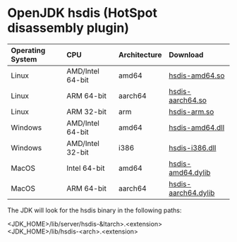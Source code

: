 # OpenJDK hsdis (HotSpot disassembly plugin)

|Operating System |CPU              |Architecture     |Download         |
|:----------------|:----------------|:----------------|:----------------|
|Linux            |AMD/Intel 64-bit |amd64            |[hsdis-amd64.so](https://raw.githubusercontent.com/thomson470/openjdk-hsdis/refs/heads/main/hsdis-amd64.so)|
|Linux            |ARM 64-bit       |aarch64          |[hsdis-aarch64.so](https://raw.githubusercontent.com/thomson470/openjdk-hsdis/refs/heads/main/hsdis-aarch64.so)|
|Linux            |ARM 32-bit       |arm              |[hsdis-arm.so](https://raw.githubusercontent.com/thomson470/openjdk-hsdis/refs/heads/main/hsdis-arm.so)|
|Windows          |AMD/Intel 64-bit |amd64            |[hsdis-amd64.dll](https://raw.githubusercontent.com/thomson470/openjdk-hsdis/refs/heads/main/hsdis-amd64.dll)  |
|Windows          |AMD/Intel 32-bit |i386             |[hsdis-i386.dll](https://raw.githubusercontent.com/thomson470/openjdk-hsdis/refs/heads/main/hsdis-i386.dll)   |
|MacOS            |Intel 64-bit     |amd64            |[hsdis-amd64.dylib](https://raw.githubusercontent.com/thomson470/openjdk-hsdis/refs/heads/main/hsdis-amd64.dylib)|
|MacOS            |ARM 64-bit       |aarch64          |[hsdis-aarch64.dylib](https://raw.githubusercontent.com/thomson470/openjdk-hsdis/refs/heads/main/hsdis-aarch64.dylib) |

The JDK will look for the hsdis binary in the following paths:

&lt;JDK_HOME&gt;/lib/server/hsdis-&ltarch&gt;.&lt;extension&gt;
&lt;JDK_HOME&gt;/lib/hsdis-&lt;arch&gt;.&lt;extension&gt;
